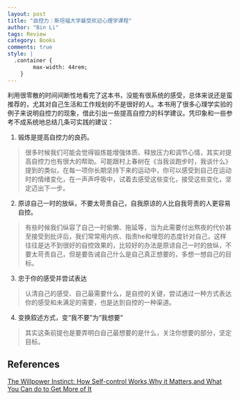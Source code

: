 ```yaml
---
layout: post
title: "自控力：斯坦福大学最受欢迎心理学课程"
author: "Bin Li"
tags: Review
category: Books
comments: true
style: |
  .container {
        max-width: 44rem;
    } 
---
```




利用很零散的时间间断性地看完了这本书，没能有很系统的感受，总体来说还是蛮推荐的，尤其对自己生活和工作规划的不是很好的人。本书用了很多心理学实验的例子来说明自控力的现象，借此引出一些提高自控力的科学建议。凭印象和一些参考不成系统地总结几条可实践的建议：
<!--more-->

1. 锻炼是提高自控力的良药。
> 很多时候我们可能会觉得锻炼能增强体质、释放压力和调节心情，其实对提高自控力也有很大的帮助。可能跟村上春树在《当我谈跑步时，我谈什么》提到的类似，在每一项你长期坚持下来的运动中，你可以感受到自己在运动时的情绪变化，在一声声呼吸中，试着去感受这些变化，接受这些变化，坚定迈出下一步。

2. 原谅自己一时的放纵，不要太苛责自己，自我原谅的人比自我苛责的人更容易自控。
> 有些时候我们纵容了自己一时偷懒、拖延等，当为此需要付出熬夜的代价甚至接受到批评后，我们常常用内疚、指责he和埋怨的态度针对自己，这样往往是达不到很好的自控效果的，比较好的办法是原谅自己一时的放纵，不要太苛责自己，但是要告诫自己什么是自己真正想要的，多想一想自己的目标。

3. 忠于你的感受并尝试表达
> 认清自己的感受、自己最需要什么，是自控的关键，尝试通过一种方式表达你的感受和未满足的需要，也是达到自控的一种渠道。

4. 变换叙述方式，变“我不要”为“我想要”
> 其实这条前提也是要弄明白自己最想要的是什么，关注你想要的部分，坚定目标。



## References

[The Willpower Instinct: How Self-control Works,Why it Matters,and What You Can do to Get More of It](https://book.douban.com/subject/10786473/)

